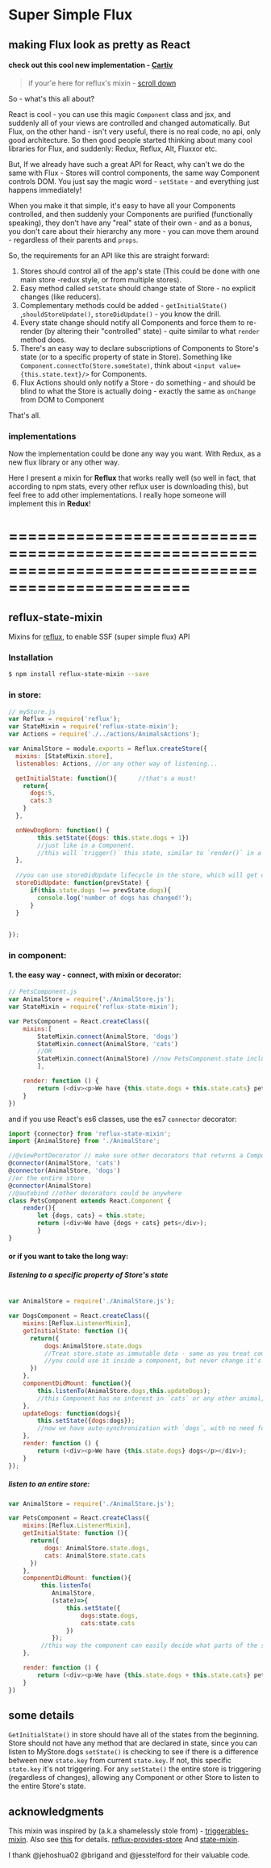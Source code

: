 # Super Simple Flux 
## making Flux look as pretty as React

#### check out this cool new implementation - [Cartiv](https://github.com/yonatanmn/Cartiv) 
> if your'e here for reflux's mixin - [scroll down](#refluxMixin)

So - what's this all about? 

React is cool - you can use this magic `Component` class and jsx, and suddenly all of your views are controlled and changed automatically.
But Flux, on the other hand - isn't very useful, there is no real code, no api, only good architecture. So then good people started thinking about many cool libraries for Flux, and suddenly: Redux, Reflux, Alt, Fluxxor etc.

But, If we already have such a great API for React, why can't we do the same with Flux - Stores will control components, the same way Component controls DOM.  You just say the magic word - `setState` - and everything just happens immediately!

When you make it that simple, it's easy to have all your Components controlled, and then suddenly your Components are purified (functionally speaking), they don't have any "real" state of their own - and as a bonus, you don't care about their hierarchy any more - you can move them around - regardless of their parents and `props`.

So, the requirements for an API like this are straight forward:

1. Stores should control all of the app's state (This could be done with one main store -redux style, or from multiple stores).
2. Easy method called `setState` should change state of Store - no explicit changes (like reducers). 
3. Complementary methods could be added - `getInitialState()` ,`shouldStoreUpdate()`, `storeDidUpdate()` - you know the drill.
4. Every state change should notify all Components and force them to re-render (by altering their "controlled" state) - quite similar to what `render` method does. 
5. There's an easy way to declare subscriptions of Components to Store's state (or to a specific property of state in Store). Something like `Component.connectTo(Store.someState)`, think about `<input value={this.state.text}/>` for Components.
6. Flux Actions should only notify a Store - do something - and should be blind to what the Store is actually doing - exactly the same as `onChange` from DOM to Component

That's all.

### implementations
Now the implementation could be done any way you want. With Redux, as a new flux library or any other way.

Here I present a mixin for **Reflux** that works really well (so well in fact, that according to npm stats, every other reflux user is downloading this), but feel free to add other implementations. 
I really hope someone will implement this in **Redux**! 


=================================================================================================
=================================================================================================
<a name="refluxMixin"></a>
## reflux-state-mixin

Mixins for [reflux](https://www.npmjs.com/packages/reflux), to enable SSF (super simple flux) API


### Installation

```bash
$ npm install reflux-state-mixin --save
```

### in store:

```javascript
// myStore.js
var Reflux = require('reflux');
var StateMixin = require('reflux-state-mixin');
var Actions = require('./../actions/AnimalsActions'); 

var AnimalStore = module.exports = Reflux.createStore({
  mixins: [StateMixin.store],
  listenables: Actions, //or any other way of listening... 

  getInitialState: function(){      //that's a must!
    return{
      dogs:5,
      cats:3
    }
  },

  onNewDogBorn: function() {
        this.setState({dogs: this.state.dogs + 1})  
        //just like in a Component.
        //this will `trigger()` this state, similar to `render()` in a Component 
  },
        
  //you can use storeDidUpdate lifecycle in the store, which will get called with every change to the state
  storeDidUpdate: function(prevState) {
      if(this.state.dogs !== prevState.dogs){
        console.log('number of dogs has changed!');
      }
  }
  

});
```


### in component:


#### 1. the easy way - connect, with mixin or decorator:

```javascript
// PetsComponent.js
var AnimalStore = require('./AnimalStore.js');
var StateMixin = require('reflux-state-mixin');

var PetsComponent = React.createClass({
    mixins:[
        StateMixin.connect(AnimalStore, 'dogs')
        StateMixin.connect(AnimalStore, 'cats')
        //OR
        StateMixin.connect(AnimalStore) //now PetsComponent.state includes AnimalStore.state
        ],

    render: function () {
        return (<div><p>We have {this.state.dogs + this.state.cats} pets</p></div>);
    }
})

```

and if you use React's es6 classes, use the es7 `connector` decorator:

```javascript
import {connector} from 'reflux-state-mixin';
import {AnimalStore} from './AnimalStore';

//@viewPortDecorator // make sure other decorators that returns a Component (usually those who provide props) are above `connector` (since it controls state).
@connector(AnimalStore, 'cats')
@connector(AnimalStore, 'dogs')
//or the entire store
@connector(AnimalStore)
//@autobind //other decorators could be anywhere
class PetsComponent extends React.Component {
    render(){
        let {dogs, cats} = this.state;
        return (<div>We have {dogs + cats} pets</div>);
        }
}

```


#### or if you want to take the long way:
##### listening to a specific property of Store's state

```javascript

var AnimalStore = require('./AnimalStore.js');

var DogsComponent = React.createClass({
    mixins:[Reflux.ListenerMixin],
    getInitialState: function (){
      return({
          dogs:AnimalStore.state.dogs 
          //Treat store.state as immutable data - same as you treat component.state - 
          //you could use it inside a component, but never change it's value - only with setState()    
      })
    },
    componentDidMount: function(){
        this.listenTo(AnimalStore.dogs,this.updateDogs); 
        //this Component has no interest in `cats` or any other animal, so it listens to `dogs` changes only
    },
    updateDogs: function(dogs){
        this.setState({dogs:dogs});
        //now we have auto-synchronization with `dogs`, with no need for specific logic for that
    },
    render: function () {
        return (<div><p>We have {this.state.dogs} dogs</p></div>);
    }
});

```
##### listen to an entire store:

```javascript
var AnimalStore = require('./AnimalStore.js');

var PetsComponent = React.createClass({
    mixins:[Reflux.ListenerMixin],
    getInitialState: function (){
      return({
          dogs: AnimalStore.state.dogs,
          cats: AnimalStore.state.cats
      })
    },
    componentDidMount: function(){
         this.listenTo(
            AnimalStore,
            (state)=>{
                this.setState({
                    dogs:state.dogs,
                    cats:state.cats
                })
            });
         //this way the component can easily decide what parts of the store-state are interesting
    },

    render: function () {
        return (<div><p>We have {this.state.dogs + this.state.cats} pets</p></div>);
    }
})
```


## some details
`GetInitialState()` in store should have all of the states from the beginning.
Store should not have any method that are declared in state, since you can listen to MyStore.dogs
`setState()` is checking to see if there is a difference between new `state.key` from current `state.key`. If not, this specific `state.key` it's not triggering.
For any `setState()` the entire store is triggering (regardless of changes), allowing any Component or other Store to listen to the entire Store's state.

## acknowledgments
This mixin was inspired by (a.k.a shamelessly stole from) -
[triggerables-mixin](https://github.com/jesstelford/reflux-triggerable-mixin). Also see [this](https://github.com/spoike/refluxjs/issues/158) for details.
[reflux-provides-store](https://github.com/brigand/reflux-provides-store)
And [state-mixin](https://github.com/spoike/refluxjs/issues/290).

I thank @jehoshua02 @brigand and @jesstelford for their valuable code.
